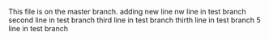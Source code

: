 This file is on the master branch.
adding new line
nw line in test branch
second line in test branch
third line in test branch
thirth line in test branch
5 line in test branch